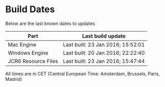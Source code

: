 # Build Dates

Below are the last known dates to updates

Part | Last build update
-----|-----
Mac Engine | Last built: 23 Jan 2016; 15:52:01
Windows Engine | Last built: 20 Jan 2016; 22:22:40
JCR6 Resource Files | Last built: 23 Jan 2016; 15:47:44
All times are in CET (Central European Time: Amsterdam, Brussels, Paris, Madrid)



